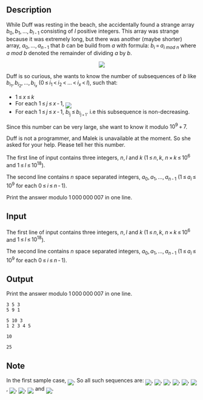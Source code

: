 ## Description

<div><p>While Duff was resting in the beach, she accidentally found a strange array <span class="tex-span"><i>b</i><sub class="lower-index">0</sub>, <i>b</i><sub class="lower-index">1</sub>, ..., <i>b</i><sub class="lower-index"><i>l</i> - 1</sub></span> consisting of <span class="tex-span"><i>l</i></span> positive integers. This array was strange because it was extremely long, but there was another (maybe shorter) array, <span class="tex-span"><i>a</i><sub class="lower-index">0</sub>, ..., <i>a</i><sub class="lower-index"><i>n</i> - 1</sub></span> that <span class="tex-span"><i>b</i></span> can be build from <span class="tex-span"><i>a</i></span> with formula: <span class="tex-span"><i>b</i><sub class="lower-index"><i>i</i></sub> = <i>a</i><sub class="lower-index"><i>i</i> <i>mod</i> <i>n</i></sub></span> where <span class="tex-span"><i>a</i> <i>mod</i> <i>b</i></span> denoted the remainder of dividing <span class="tex-span"><i>a</i></span> by <span class="tex-span"><i>b</i></span>.</p><center> <img class="tex-graphics" src="file://kU5aU0FS.png" style="max-width: 100.0%;max-height: 100.0%;"> </center><p>Duff is so curious, she wants to know the number of subsequences of <span class="tex-span"><i>b</i></span> like <span class="tex-span"><i>b</i><sub class="lower-index"><i>i</i><sub class="lower-index">1</sub></sub>, <i>b</i><sub class="lower-index"><i>i</i><sub class="lower-index">2</sub></sub>, ..., <i>b</i><sub class="lower-index"><i>i</i><sub class="lower-index"><i>x</i></sub></sub></span> (<span class="tex-span">0 ≤ <i>i</i><sub class="lower-index">1</sub> &lt; <i>i</i><sub class="lower-index">2</sub> &lt; ... &lt; <i>i</i><sub class="lower-index"><i>x</i></sub> &lt; <i>l</i></span>), such that: </p><ul> <li> <span class="tex-span">1 ≤ <i>x</i> ≤ <i>k</i></span> </li><li> For each <span class="tex-span">1 ≤ <i>j</i> ≤ <i>x</i> - 1</span>, <img align="middle" class="tex-formula" src="file://Ef3qgpEt.png" style="max-width: 100.0%;max-height: 100.0%;"> </li><li> For each <span class="tex-span">1 ≤ <i>j</i> ≤ <i>x</i> - 1</span>, <span class="tex-span"><i>b</i><sub class="lower-index"><i>i</i><sub class="lower-index"><i>j</i></sub></sub> ≤ <i>b</i><sub class="lower-index"><i>i</i><sub class="lower-index"><i>j</i> + 1</sub></sub></span>. i.e this subsequence is non-decreasing. </li></ul><p>Since this number can be very large, she want to know it modulo <span class="tex-span">10<sup class="upper-index">9</sup> + 7</span>.</p><p>Duff is not a programmer, and Malek is unavailable at the moment. So she asked for your help. Please tell her this number.</p></div><div class="input-specification"><p>The first line of input contains three integers, <span class="tex-span"><i>n</i>, <i>l</i></span> and <span class="tex-span"><i>k</i></span> (<span class="tex-span">1 ≤ <i>n</i>, <i>k</i></span>, <span class="tex-span"><i>n</i> × <i>k</i> ≤ 10<sup class="upper-index">6</sup></span> and <span class="tex-span">1 ≤ <i>l</i> ≤ 10<sup class="upper-index">18</sup></span>).</p><p>The second line contains <span class="tex-span"><i>n</i></span> space separated integers, <span class="tex-span"><i>a</i><sub class="lower-index">0</sub>, <i>a</i><sub class="lower-index">1</sub>, ..., <i>a</i><sub class="lower-index"><i>n</i> - 1</sub></span> (<span class="tex-span">1 ≤ <i>a</i><sub class="lower-index"><i>i</i></sub> ≤ 10<sup class="upper-index">9</sup></span> for each <span class="tex-span">0 ≤ <i>i</i> ≤ <i>n</i> - 1</span>). </p></div><div class="output-specification"><p>Print the answer modulo <span class="tex-span">1 000 000 007</span> in one line.</p></div>

## Input

<p>The first line of input contains three integers, <span class="tex-span"><i>n</i>, <i>l</i></span> and <span class="tex-span"><i>k</i></span> (<span class="tex-span">1 ≤ <i>n</i>, <i>k</i></span>, <span class="tex-span"><i>n</i> × <i>k</i> ≤ 10<sup class="upper-index">6</sup></span> and <span class="tex-span">1 ≤ <i>l</i> ≤ 10<sup class="upper-index">18</sup></span>).</p><p>The second line contains <span class="tex-span"><i>n</i></span> space separated integers, <span class="tex-span"><i>a</i><sub class="lower-index">0</sub>, <i>a</i><sub class="lower-index">1</sub>, ..., <i>a</i><sub class="lower-index"><i>n</i> - 1</sub></span> (<span class="tex-span">1 ≤ <i>a</i><sub class="lower-index"><i>i</i></sub> ≤ 10<sup class="upper-index">9</sup></span> for each <span class="tex-span">0 ≤ <i>i</i> ≤ <i>n</i> - 1</span>). </p>

## Output

<p>Print the answer modulo <span class="tex-span">1 000 000 007</span> in one line.</p>





```input1
3 5 3
5 9 1

```




```input2
5 10 3
1 2 3 4 5

```




```output1
10

```




```output2
25

```



## Note

<p>In the first sample case, <img align="middle" class="tex-formula" src="file://k5JwDcjv.png" style="max-width: 100.0%;max-height: 100.0%;">. So all such sequences are: <img align="middle" class="tex-formula" src="file://YW1pGCaZ.png" style="max-width: 100.0%;max-height: 100.0%;">, <img align="middle" class="tex-formula" src="file://xKqXZgyU.png" style="max-width: 100.0%;max-height: 100.0%;">, <img align="middle" class="tex-formula" src="file://Lkdvudsa.png" style="max-width: 100.0%;max-height: 100.0%;">, <img align="middle" class="tex-formula" src="file://OASxq0JK.png" style="max-width: 100.0%;max-height: 100.0%;">, <img align="middle" class="tex-formula" src="file://4rscUixs.png" style="max-width: 100.0%;max-height: 100.0%;">, <img align="middle" class="tex-formula" src="file://jcmDMjfS.png" style="max-width: 100.0%;max-height: 100.0%;">, <img align="middle" class="tex-formula" src="file://h8zcwjUw.png" style="max-width: 100.0%;max-height: 100.0%;">, <img align="middle" class="tex-formula" src="file://B3jJv8wg.png" style="max-width: 100.0%;max-height: 100.0%;">, <img align="middle" class="tex-formula" src="file://BNjPmkJ0.png" style="max-width: 100.0%;max-height: 100.0%;"> and <img align="middle" class="tex-formula" src="file://tjPstaBV.png" style="max-width: 100.0%;max-height: 100.0%;">.</p>
